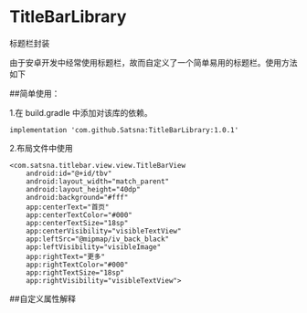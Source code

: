 # TitleBarLibrary
标题栏封装

由于安卓开发中经常使用标题栏，故而自定义了一个简单易用的标题栏。使用方法如下

##简单使用：

1.在 build.gradle 中添加对该库的依赖。

	implementation 'com.github.Satsna:TitleBarLibrary:1.0.1'
    
2.布局文件中使用
	
    <com.satsna.titlebar.view.view.TitleBarView
        android:id="@+id/tbv"
        android:layout_width="match_parent"
        android:layout_height="40dp"
        android:background="#fff"
        app:centerText="首页"
        app:centerTextColor="#000"
        app:centerTextSize="18sp"
        app:centerVisibility="visibleTextView"
        app:leftSrc="@mipmap/iv_back_black"
        app:leftVisibility="visibleImage"
        app:rightText="更多"
        app:rightTextColor="#000"
        app:rightTextSize="18sp"
        app:rightVisibility="visibleTextView">
        
 ##自定义属性解释
 
 